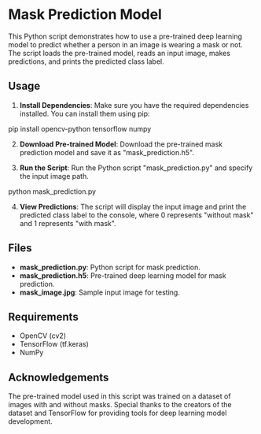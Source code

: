 # Mask Prediction Model

This Python script demonstrates how to use a pre-trained deep learning model to predict whether a person in an image is wearing a mask or not. The script loads the pre-trained model, reads an input image, makes predictions, and prints the predicted class label.

## Usage

1. **Install Dependencies**: Make sure you have the required dependencies installed. You can install them using pip:

pip install opencv-python tensorflow numpy

2. **Download Pre-trained Model**: Download the pre-trained mask prediction model and save it as "mask_prediction.h5".

3. **Run the Script**: Run the Python script "mask_prediction.py" and specify the input image path.

python mask_prediction.py

4. **View Predictions**: The script will display the input image and print the predicted class label to the console, where 0 represents "without mask" and 1 represents "with mask".

## Files

- **mask_prediction.py**: Python script for mask prediction.
- **mask_prediction.h5**: Pre-trained deep learning model for mask prediction.
- **mask_image.jpg**: Sample input image for testing.

## Requirements

- OpenCV (cv2)
- TensorFlow (tf.keras)
- NumPy

## Acknowledgements

The pre-trained model used in this script was trained on a dataset of images with and without masks. Special thanks to the creators of the dataset and TensorFlow for providing tools for deep learning model development.
